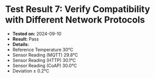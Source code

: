 # Test Result 7: Verify Compatibility with Different Network Protocols
- **Tested on:** 2024-09-10
- **Result:** Pass
- **Details:**
 - Reference Temperature	30°C
 - Sensor Reading (MQTT)	29.8°C
 - Sensor Reading (HTTP)	30.1°C
 - Sensor Reading (CoAP)	30.0°C
 - Deviation	± 0.2°C

